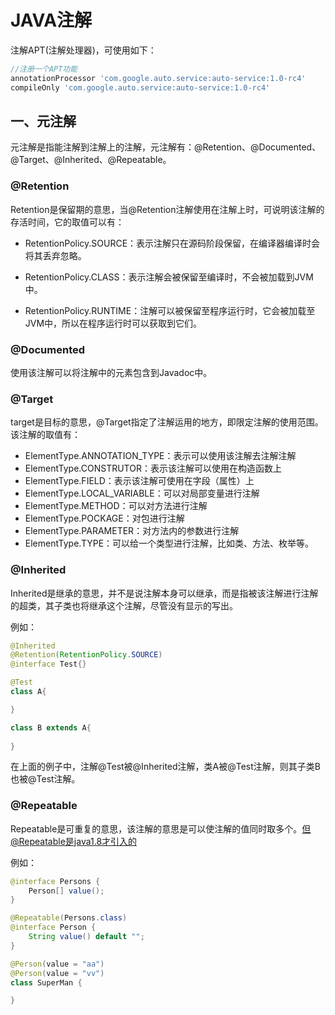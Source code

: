 # JAVA注解

注解APT(注解处理器)，可使用如下：

```dart
//注册一个APT功能
annotationProcessor 'com.google.auto.service:auto-service:1.0-rc4'
compileOnly 'com.google.auto.service:auto-service:1.0-rc4'
```

## 一、元注解

元注解是指能注解到注解上的注解，元注解有：@Retention、@Documented、@Target、@Inherited、@Repeatable。

### @Retention

Retention是保留期的意思，当@Retention注解使用在注解上时，可说明该注解的存活时间，它的取值可以有：

- RetentionPolicy.SOURCE：表示注解只在源码阶段保留，在编译器编译时会将其丢弃忽略。

- RetentionPolicy.CLASS：表示注解会被保留至编译时，不会被加载到JVM中。
- RetentionPolicy.RUNTIME：注解可以被保留至程序运行时，它会被加载至JVM中，所以在程序运行时可以获取到它们。

### @Documented

使用该注解可以将注解中的元素包含到Javadoc中。

### @Target

target是目标的意思，@Target指定了注解运用的地方，即限定注解的使用范围。该注解的取值有：

- ElementType.ANNOTATION_TYPE：表示可以使用该注解去注解注解
- ElementType.CONSTRUTOR：表示该注解可以使用在构造函数上
- ElementType.FIELD：表示该注解可使用在字段（属性）上
- ElementType.LOCAL_VARIABLE：可以对局部变量进行注解
- ElementType.METHOD：可以对方法进行注解
- ElementType.POCKAGE：对包进行注解
- ElementType.PARAMETER：对方法内的参数进行注解
- ElementType.TYPE：可以给一个类型进行注解，比如类、方法、枚举等。

### @Inherited

Inherited是继承的意思，并不是说注解本身可以继承，而是指被该注解进行注解的超类，其子类也将继承这个注解，尽管没有显示的写出。

例如：

```java
@Inherited
@Retention(RetentionPolicy.SOURCE)
@interface Test{}

@Test
class A{

}

class B extends A{
    
}
```

在上面的例子中，注解@Test被@Inherited注解，类A被@Test注解，则其子类B也被@Test注解。

### @Repeatable

Repeatable是可重复的意思，该注解的意思是可以使注解的值同时取多个。但@Repeatable是java1.8才引入的

例如：

```JAVA
@interface Persons {
    Person[] value();
}

@Repeatable(Persons.class)
@interface Person {
    String value() default "";
}

@Person(value = "aa")
@Person(value = "vv")
class SuperMan {

}
```



